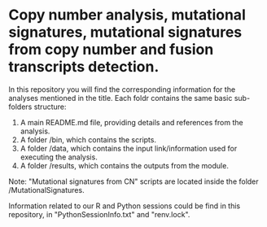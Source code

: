 # Copy number analysis, mutational signatures, mutational signatures from copy number and fusion transcripts detection.

In this repository you will find the corresponding information for the analyses mentioned in the title. Each foldr contains the same basic sub-folders structure:

1. A main README.md file, providing details and references from the analysis.
2. A folder /bin, which contains the scripts.
3. A folder /data, which contains the input link/information used for executing the analysis.   
4. A folder /results, which contains the outputs from the module. 

Note: "Mutational signatures from CN" scripts are located inside the folder /MutationalSignatures.

Information related to our R and Python sessions could be find in this repository, in "PythonSessionInfo.txt" and "renv.lock". 
